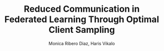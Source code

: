 ---
paperId: 28
author: Monica Ribero Diaz, Haris Vikalo
publicationauthor: Ribero Diaz, M. et al
title: Reduced Communication in Federated Learning Through Optimal Client Sampling
pitch: https://slideslive.com/38930529/reduced-communication-in-federated-learning-via-optimal-client-sampling?ref=folder-55828
poster: Poster_Monica_Ribero
alt: --
type: Poster
topic: Machine Learning
subtopic: Deep Learning
link: https://research.latinxinai.org/papers/icml/2020/pdf/Poster_Monica_Ribero.pdf
conference: icml
year: 2020
tags: icml-2020
location: Virtual
---